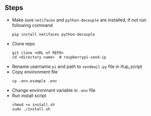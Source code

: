 #   
## Steps
- Make sure `netifaces` and `python-decouple` are installed, if not run following command
    ```
    pip install netifaces python-decouple
    ```
- Clone repo
    ```
    git clone <URL of REPO>
    cd <directory name>  # raspberrypi-send-ip
    ```
- Rename username `pi` and path to `sendmail.py` file in ifup_script
- Copy environment file
    ```
    cp .env.example .env
    ```
- Change environmant variable in `.env` file
- Run install script
    ```
    chmod +x install.sh
    sudo ./install.sh
    ```